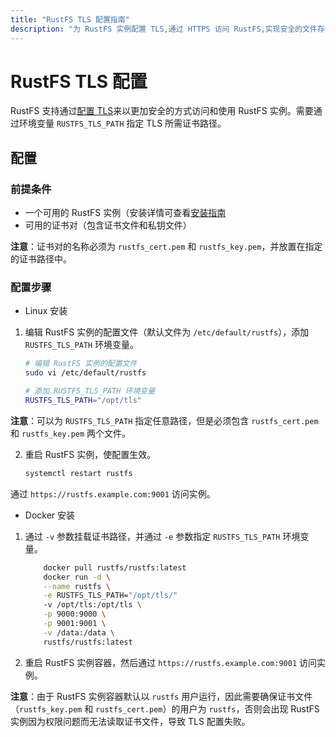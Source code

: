 ```yaml
---
title: "RustFS TLS 配置指南"
description: "为 RustFS 实例配置 TLS,通过 HTTPS 访问 RustFS,实现安全的文件存储和访问."
---
```


# RustFS TLS 配置

RustFS 支持通过[配置 TLS](../integration/tls-configured.md)来以更加安全的方式访问和使用 RustFS 实例。需要通过环境变量 `RUSTFS_TLS_PATH` 指定 TLS 所需证书路径。

## 配置

### 前提条件

- 一个可用的 RustFS 实例（安装详情可查看[安装指南](../installation/index.md)
- 可用的证书对（包含证书文件和私钥文件）

**注意**：证书对的名称必须为 `rustfs_cert.pem` 和 `rustfs_key.pem`，并放置在指定的证书路径中。

### 配置步骤

* Linux 安装

1.  编辑 RustFS 实例的配置文件（默认文件为 `/etc/default/rustfs`），添加 `RUSTFS_TLS_PATH` 环境变量。

    ```bash
    # 编辑 RustFS 实例的配置文件
    sudo vi /etc/default/rustfs

    # 添加 RUSTFS_TLS_PATH 环境变量
    RUSTFS_TLS_PATH="/opt/tls"
    ```

**注意**：可以为 `RUSTFS_TLS_PATH` 指定任意路径，但是必须包含 `rustfs_cert.pem` 和 `rustfs_key.pem` 两个文件。

2.  重启 RustFS 实例，使配置生效。

    ```bash
    systemctl restart rustfs
    ```

通过 `https://rustfs.example.com:9001` 访问实例。


* Docker 安装

1. 通过 `-v` 参数挂载证书路径，并通过 `-e` 参数指定 `RUSTFS_TLS_PATH` 环境变量。

    ```bash
        docker pull rustfs/rustfs:latest
        docker run -d \
        --name rustfs \
        -e RUSTFS_TLS_PATH="/opt/tls/"
        -v /opt/tls:/opt/tls \
        -p 9000:9000 \
        -p 9001:9001 \
        -v /data:/data \
        rustfs/rustfs:latest
    ```

1. 重启 RustFS 实例容器，然后通过 `https://rustfs.example.com:9001` 访问实例。

**注意**：由于 RustFS 实例容器默认以 `rustfs` 用户运行，因此需要确保证书文件（`rustfs_key.pem` 和 `rustfs_cert.pem`）的用户为 `rustfs`，否则会出现 RustFS 实例因为权限问题而无法读取证书文件，导致 TLS 配置失败。
